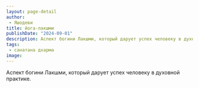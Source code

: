 ```yaml
---
layout: page-detail
author:
 - Яшодеви
title: йога-лакшми
publishDate: "2024-09-01"
description: Аспект богини Лакшми, который дарует успех человеку в духовной практике.
tags:
 - санатана дхарма
image: 
---
```


Аспект богини Лакшми, который дарует успех человеку в духовной практике.

